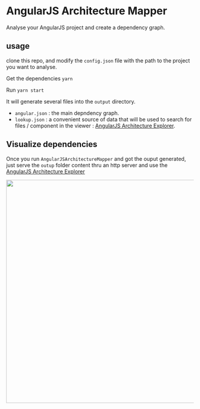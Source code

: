 # AngularJS Architecture Mapper
Analyse your AngularJS project and create a dependency graph.

## usage
clone this repo, and modify the `config.json` file with the path to the project you want to analyse.

Get the dependencies
`yarn`

Run
`yarn start`

It will generate several files into the `output` directory.
* `angular.json` : the main depndency graph.
* `lookup.json` : a convenient source of data that will be used to search for files / component in the viewer : [AngularJS Architecture Explorer](https://github.com/GuillaumeNachury/AngularJSArchitectureExplorer).

## Visualize dependencies
Once you run `AngularJSArchitectureMapper` and got the ouput generated, just serve the `outup` folder content thru an http server and use the [AngularJS Architecture Explorer](https://github.com/GuillaumeNachury/AngularJSArchitectureExplorer)

<p align="center">
  <img width="600" src="https://github.com/GuillaumeNachury/AngularJSArchitectureExplorer/raw/master/__snapshots/explore.jpg">
</p> 
